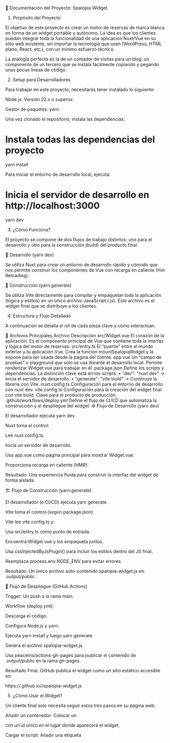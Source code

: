 🧩 Documentación del Proyecto: Spalopia Widget
1. Propósito del Proyecto

El objetivo de este proyecto es crear un motor de reservas de marca blanca en forma de un widget portable y autónomo.
La idea es que los clientes puedan integrar toda la funcionalidad de una aplicación Nuxt/Vue en su sitio web existente, sin importar la tecnología que usen (WordPress, HTML plano, React, etc.), con un mínimo esfuerzo técnico.

La analogía perfecta es la de un contador de visitas para un blog: un componente de un tercero que se instala fácilmente copiando y pegando unas pocas líneas de código.

2. Setup para Desarrolladores

Para trabajar en este proyecto, necesitarás tener instalado lo siguiente:

Node.js: Versión 22.x o superior.

Gestor de paquetes: yarn.

Una vez clonado el repositorio, instala las dependencias:

# Instala todas las dependencias del proyecto
yarn install


Para iniciar el entorno de desarrollo local, ejecuta:

# Inicia el servidor de desarrollo en http://localhost:3000
yarn dev

3. ¿Cómo Funciona?

El proyecto se compone de dos flujos de trabajo distintos: uno para el desarrollo y otro para la construcción (build) del producto final.

🔹 Desarrollo (yarn dev)

Se utiliza Nuxt para crear un entorno de desarrollo rápido y cómodo que nos permite construir los componentes de Vue con recarga en caliente (Hot Reloading).

🔹 Construcción (yarn generate)

Se utiliza Vite directamente para compilar y empaquetar toda la aplicación (lógica y estilos) en un único archivo JavaScript (.js).
Este archivo es el widget final que se distribuye a los clientes.

4. Estructura y Flujo Detallado

A continuación se detalla el rol de cada pieza clave y cómo interactúan.

📁 Archivos Principales
Archivo	Descripción
src/Widget.vue	El corazón de la aplicación. Es el componente principal de Vue que contiene toda la interfaz y lógica del motor de reservas.
src/entry.ts	El “puente” entre el mundo exterior y tu aplicación Vue. Crea la función mountSpalopiaWidget y la expone para ser usada desde la página del cliente.
app.vue	Un “campo de pruebas” o playground que solo se usa durante el desarrollo local. Permite renderizar Widget.vue para trabajar en él.
package.json	Define los scripts y dependencias. La distinción clave está en los scripts:
• "dev": "nuxt dev" → Inicia el servidor de desarrollo.
• "generate": "vite build" → Construye la librería con Vite.
nuxt.config.ts	Configuración para el entorno de desarrollo con nuxt dev.
vite.config.ts	Configuración para la creación del widget final con vite build. Clave para el producto de producción.
.github/workflows/deploy.yml	Define el flujo de CI/CD que automatiza la construcción y el despliegue del widget.
⚙️ Flujo de Desarrollo (yarn dev)

El desarrollador ejecuta yarn dev.

Nuxt toma el control:

Lee nuxt.config.ts.

Inicia un servidor de desarrollo.

Usa app.vue como página principal para mostrar Widget.vue.

Proporciona recarga en caliente (HMR).

Resultado: Una experiencia fluida para construir la interfaz del widget de forma aislada.

🏗️ Flujo de Construcción (yarn generate)

El desarrollador (o CI/CD) ejecuta yarn generate.

Vite toma el control (según package.json).

Vite lee vite.config.ts y:

Usa src/entry.ts como punto de entrada.

Encuentra Widget.vue y los empaqueta juntos.

Usa cssInjectedByJsPlugin() para incluir los estilos dentro del JS final.

Reemplaza process.env.NODE_ENV para evitar errores.

Resultado: Un único archivo auto-contenido spalopia-widget.js en .output/public.

🚀 Flujo de Despliegue (GitHub Actions)

Trigger: Un push a la rama main.

Workflow (deploy.yml):

Descarga el código.

Configura Node.js y yarn.

Ejecuta yarn install y luego yarn generate.

Genera el archivo spalopia-widget.js.

Usa peaceiris/actions-gh-pages para publicar el contenido de .output/public en la rama gh-pages.

Resultado Final:
GitHub publica el widget como un sitio estático accesible en:

https://<usuario>.github.io/<repositorio>/spalopia-widget.js

5. ¿Cómo Usar el Widget?

Un cliente final solo necesita seguir estos tres pasos en su página web:

Añadir un contenedor: Colocar un <div> con un id único en el lugar donde aparecerá el widget.

Cargar el script: Añadir una etiqueta <script> que apunte a la URL del widget publicado.

Inicializar el widget: Llamar a la función mountSpalopiaWidget.

🧱 Ejemplo completo
```js
<!DOCTYPE html>
<html lang="es">
<head>
  <meta charset="UTF-8" />
  <title>Mi Sitio Web</title>
</head>
<body>

  <h1>Bienvenido a mi hotel</h1>

  <!-- 1. Contenedor para el widget -->
  <div id="booking-engine"></div>

  <!-- 2. Carga del script del widget -->
  <script src="https://luisafvaca.github.io/test-widget/spalopia-widget.js"></script>

  <!-- 3. Inicialización -->
  <script>
    document.addEventListener('DOMContentLoaded', function() {
      if (window.SpalopiaWidget) {
        window.SpalopiaWidget.mountSpalopiaWidget({
          targetId: 'booking-engine',
          clientId: 'CLIENTE-ID-SECRETO-12345'
        });
      } else {
        console.error('El script del widget no se cargó correctamente.');
      }
    });
  </script>

</body>
</html>
```
